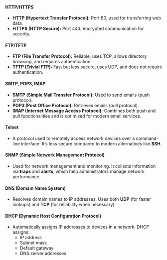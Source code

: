 #### **HTTP/HTTPS**

- **HTTP (Hypertext Transfer Protocol):** Port 80, used for transferring web data.
- **HTTPS (HTTP Secure):** Port 443, encrypted communication for security.

#### **FTP/TFTP**

- **FTP (File Transfer Protocol):** Reliable, uses TCP, allows directory browsing, and requires authentication.
- **TFTP (Trivial FTP):** Fast but less secure, uses UDP, and does not require authentication.

#### **SMTP, POP3, IMAP**

- **SMTP (Simple Mail Transfer Protocol):** Used to send emails (push protocol).
- **POP3 (Post Office Protocol):** Retrieves emails (pull protocol).
- **IMAP (Internet Message Access Protocol):** Combines both push and pull functionalities and is optimized for modern email services.

#### **Telnet**

- A protocol used to remotely access network devices over a command-line interface. It’s less secure compared to modern alternatives like **SSH**.

#### **SNMP (Simple Network Management Protocol)**

- Used for network management and monitoring. It collects information via **traps** and **alerts**, which help administrators manage network performance.

#### **DNS (Domain Name System)**

- Resolves domain names to IP addresses. Uses both **UDP** (for faster lookups) and **TCP** (for reliability when necessary).

#### **DHCP (Dynamic Host Configuration Protocol)**

- Automatically assigns IP addresses to devices in a network. DHCP assigns:
    - IP address
    - Subnet mask
    - Default gateway
    - DNS server addresses